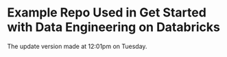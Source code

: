 # Example Repo Used in Get Started with Data Engineering on Databricks

The update version made at 12:01pm on Tuesday.

